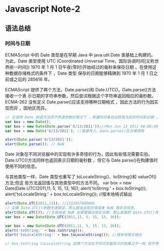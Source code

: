 # Javascript Note-2



## 语法总结

### 时间与日期
ECMAScript 中的 Date 类型是在早期 Java 中 java.util.Date 类基础上构建的。为此，Date类型使用 UTC (Coordinated Universal Time，国际协调时间[又称世界统一时间]) 1970 年 1 月 1 日午夜(零时)开始经过的毫秒来保存日期 。在使用这种数据存储格式的条件下 ，Date 类型 保存的日期能够精确到 1970 年 1 月 1 日之前或之后的 285616 年。

ECMAScript 提供了两个方法，Date.parse()和 Date.UTC()。Date.parse()方法接收一个表 示日期的字符串参数，然后尝试根据这个字符串返回相应的毫秒数。 ECMA-262 没有定义 Date.parse()应该支持哪种日期格式 ，因此方法的行为因实现而异 ，因地区而异。


```js
// 在调用 Date 构造方法而不传递参数的情况下 ，新建的对象自动获取当前的时间和日期 。
var box = new Date();
var box = new Date(Date.parse('6/13/2011'));//Mon Jun 13 2011 00:00:00 GMT+0800
var box = new Date('6/13/2011'); //直接传入，Date.parse()后台被调用

alert(Date.parse('6/13/2011'));
alert(Date.parse()); // NaN
```

Date 对象在不同浏览器中的实现有许多奇怪的行为，因此有些情况需要实验。
Date.UTC()方法同样也返回表示日期的毫秒数 ，但它与 Date.parse()在构建值时使用不同的信息。

与其他类型一样，Date 类型也重写了 toLocaleString()、toString()和 valueOf()方法;但这些方法返回值与其他类型中的方法不同。var box = new Date(Date.UTC(2011,11, 5, 15, 13, 16)); alert('toString:' + box.toString());alert('toLocaleString:' + box.toLocaleString()); //按本地格式输出

```js
alert(Date.UTC(2011,11)); //1322697600000// 如果 Date.UTC()参数传递错误，那么就会出现负值或者 NaN 等非法信息。alert(Date.UTC()); //负值或者 NaN 如果要输出指定日期，那么直接把 Date.UTC()传入 Date 构造方法里即可。var box = new Date(Date.UTC(2011,11, 5, 15, 13, 16));

var box = new Date(Date.UTC(2011,11, 5, 15, 13, 16));
alert('toString:' + box.toString());alert('toLocaleString:' + box.toLocaleString()); //按本地格式输出

// box.toString toLocaleString 这两个方法在不同浏览器显示的效果又不一样,但不用担心，这两个方法只是在 调试比较有用
```
